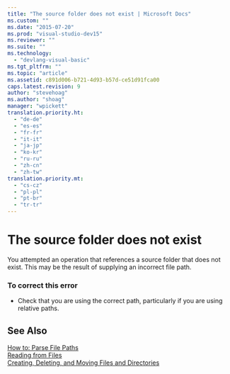 ```yaml
---
title: "The source folder does not exist | Microsoft Docs"
ms.custom: ""
ms.date: "2015-07-20"
ms.prod: "visual-studio-dev15"
ms.reviewer: ""
ms.suite: ""
ms.technology: 
  - "devlang-visual-basic"
ms.tgt_pltfrm: ""
ms.topic: "article"
ms.assetid: c891d006-b721-4d93-b57d-ce51d91fca00
caps.latest.revision: 9
author: "stevehoag"
ms.author: "shoag"
manager: "wpickett"
translation.priority.ht: 
  - "de-de"
  - "es-es"
  - "fr-fr"
  - "it-it"
  - "ja-jp"
  - "ko-kr"
  - "ru-ru"
  - "zh-cn"
  - "zh-tw"
translation.priority.mt: 
  - "cs-cz"
  - "pl-pl"
  - "pt-br"
  - "tr-tr"
---
```

# The source folder does not exist
You attempted an operation that references a source folder that does not exist. This may be the result of supplying an incorrect file path.  
  
### To correct this error  
  
-   Check that you are using the correct path, particularly if you are using relative paths.  
  
## See Also  
 [How to: Parse File Paths](../Topic/How%20to:%20Parse%20File%20Paths%20in%20Visual%20Basic.md)   
 [Reading from Files](/dotnet/visual-basic/developing-apps/programming/drives-directories-files/reading-from-files)   
 [Creating, Deleting, and Moving Files and Directories](/dotnet/visual-basic/developing-apps/programming/drives-directories-files/creating-deleting-and-moving-files-and-directories)